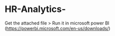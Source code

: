 # HR-Analytics-

Get the attached file > Run it in microsoft power BI (https://powerbi.microsoft.com/en-us/downloads/)
